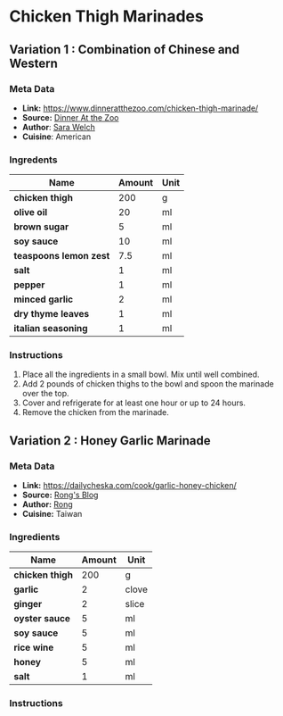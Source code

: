 # Chicken Thigh Marinades
## Variation 1 : Combination of Chinese and Western
### Meta Data
- **Link:** https://www.dinneratthezoo.com/chicken-thigh-marinade/
- **Source:** [Dinner At the Zoo][dinner-at-the-zoo]
- **Author**: [Sara Welch][sara-welch]
- **Cuisine**: American
### Ingredents
|Name|Amount|Unit|
|-|-|-|
| **chicken thigh** | 200 | g |
| **olive oil** | 20 | ml |
| **brown sugar** | 5 | ml |
| **soy sauce** | 10 | ml |
| **teaspoons lemon zest** | 7.5  | ml |
| **salt** | 1 | ml |
| **pepper** | 1 | ml |
| **minced garlic** | 2 | ml |
| **dry thyme leaves** | 1 | ml |
| **italian seasoning** | 1 | ml |

### Instructions
1. Place all the ingredients in a small bowl. Mix until well combined.
2. Add 2 pounds of chicken thighs to the bowl and spoon the marinade over the top.
3. Cover and refrigerate for at least one hour or up to 24 hours.
4. Remove the chicken from the marinade.

## Variation 2 : Honey Garlic Marinade
### Meta Data
 - **Link:** https://dailycheska.com/cook/garlic-honey-chicken/
 - **Source:** [Rong's Blog][rong]
 - **Author:** [Rong][rong]
 - **Cuisine:** Taiwan
### Ingredients
|Name|Amount|Unit|
|-|-|-|
| **chicken thigh** | 200 | g |
| **garlic** | 2 | clove |
| **ginger** | 2 | slice|
| **oyster sauce** | 5 | ml |
| **soy sauce** | 5 | ml |
| **rice wine** | 5 | ml |
| **honey** | 5 | ml |
| **salt** | 1 | ml |
### Instructions
[dinner-at-the-zoo]: https://dinneratthezoo.com
[sara-welch]: https://www.dinneratthezoo.com/about-me-contact-info/
[rong]: https://dailycheska.com/